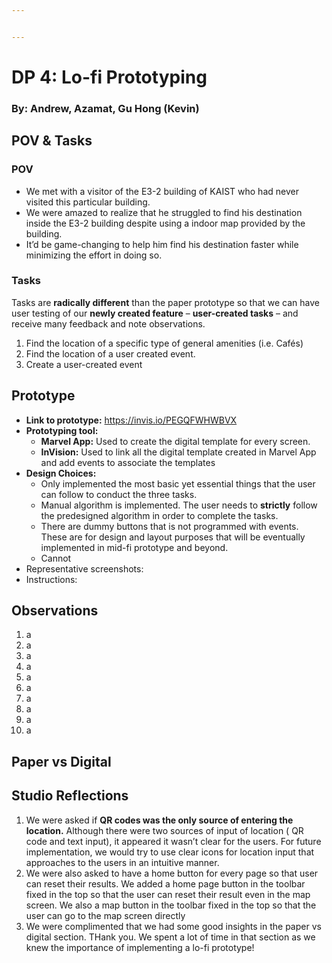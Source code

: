 ```yaml
---


---
```


<h1 id="dp-4-lo-fi-prototyping">DP 4: Lo-fi Prototyping</h1>
<h3 id="by-andrew-azamat-gu-hong-kevin">By: Andrew, Azamat, Gu Hong (Kevin)</h3>
<h2 id="pov--tasks">POV &amp; Tasks</h2>
<h3 id="pov">POV</h3>
<ul>
<li>We met with a visitor of the E3-2 building of KAIST who had never visited this particular building.</li>
<li>We were amazed  to realize that he struggled to find his destination inside the E3-2 building despite using a indoor map provided by the building.</li>
<li>It’d be game-changing to help him find his destination faster while minimizing the effort in doing so.</li>
</ul>
<h3 id="tasks">Tasks</h3>
<p>Tasks are <strong>radically different</strong> than the paper prototype so that we can have user testing of our <strong>newly created feature</strong> –  <strong>user-created tasks</strong> – and receive many feedback and note observations.</p>
<ol>
<li>Find the location of a specific type of general amenities (i.e. Cafés)</li>
<li>Find the location of a user created event.</li>
<li>Create a user-created event</li>
</ol>
<h2 id="prototype">Prototype</h2>
<ul>
<li><strong>Link to prototype:</strong> <a href="https://invis.io/PEGQFWHWBVX">https://invis.io/PEGQFWHWBVX</a></li>
<li><strong>Prototyping tool:</strong>
<ul>
<li><strong>Marvel App:</strong> Used to create the digital template for every screen.</li>
<li><strong>InVision:</strong>  Used to link all the digital template created in Marvel App and add events to associate the templates</li>
</ul>
</li>
<li><strong>Design Choices:</strong>
<ul>
<li>Only implemented the most basic yet essential things that the user can follow to conduct the three tasks.</li>
<li>Manual algorithm is implemented. The user needs to <strong>strictly</strong> follow the predesigned algorithm in order to complete the tasks.</li>
<li>There are dummy buttons that is not programmed with events. These are for design and layout purposes that will be eventually implemented in mid-fi prototype and beyond.</li>
<li>Cannot</li>
</ul>
</li>
<li>Representative screenshots:</li>
<li>Instructions:</li>
</ul>
<h2 id="observations">Observations</h2>
<ol>
<li>a</li>
<li>a</li>
<li>a</li>
<li>a</li>
<li>a</li>
<li>a</li>
<li>a</li>
<li>a</li>
<li>a</li>
<li>a</li>
</ol>
<h2 id="paper-vs-digital">Paper vs Digital</h2>
<h2 id="studio-reflections">Studio Reflections</h2>
<ol>
<li>We were asked if <strong>QR codes was the only source of entering the location.</strong> Although there were two sources of input of location ( QR code and text input), it appeared it wasn’t clear for the users. For future implementation, we would try to use clear icons for location input that approaches to the users in an intuitive manner.</li>
<li>We were also asked to have a home button for every page so that user can reset their results. We added a home page button in the toolbar fixed in the top so that the user can reset their result even in the map screen. We also a map button in the toolbar fixed in the top so that the user can go to the map screen directly</li>
<li>We were complimented that we had some good insights in the paper vs digital section. THank you. We spent a lot of time in that section as we knew the importance of implementing a lo-fi prototype!</li>
</ol>

